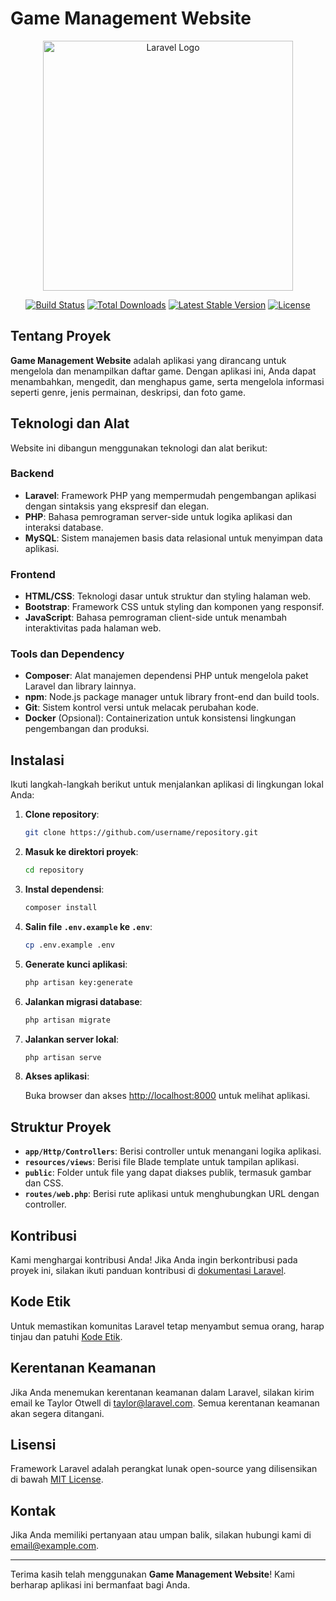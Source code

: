 # Game Management Website

<p align="center">
  <a href="https://laravel.com" target="_blank">
    <img src="https://raw.githubusercontent.com/laravel/art/master/logo-lockup/5%20SVG/2%20CMYK/1%20Full%20Color/laravel-logolockup-cmyk-red.svg" width="400" alt="Laravel Logo">
  </a>
</p>

<p align="center">
  <a href="https://github.com/username/repository/actions"><img src="https://img.shields.io/github/workflow/status/username/repository/Build" alt="Build Status"></a>
  <a href="https://packagist.org/packages/laravel/framework"><img src="https://img.shields.io/packagist/dt/laravel/framework" alt="Total Downloads"></a>
  <a href="https://packagist.org/packages/laravel/framework"><img src="https://img.shields.io/packagist/v/laravel/framework" alt="Latest Stable Version"></a>
  <a href="https://packagist.org/packages/laravel/framework"><img src="https://img.shields.io/packagist/l/laravel/framework" alt="License"></a>
</p>

## Tentang Proyek

**Game Management Website** adalah aplikasi yang dirancang untuk mengelola dan menampilkan daftar game. Dengan aplikasi ini, Anda dapat menambahkan, mengedit, dan menghapus game, serta mengelola informasi seperti genre, jenis permainan, deskripsi, dan foto game.

## Teknologi dan Alat

Website ini dibangun menggunakan teknologi dan alat berikut:

### **Backend**

- **Laravel**: Framework PHP yang mempermudah pengembangan aplikasi dengan sintaksis yang ekspresif dan elegan.
- **PHP**: Bahasa pemrograman server-side untuk logika aplikasi dan interaksi database.
- **MySQL**: Sistem manajemen basis data relasional untuk menyimpan data aplikasi.

### **Frontend**

- **HTML/CSS**: Teknologi dasar untuk struktur dan styling halaman web.
- **Bootstrap**: Framework CSS untuk styling dan komponen yang responsif.
- **JavaScript**: Bahasa pemrograman client-side untuk menambah interaktivitas pada halaman web.

### **Tools dan Dependency**

- **Composer**: Alat manajemen dependensi PHP untuk mengelola paket Laravel dan library lainnya.
- **npm**: Node.js package manager untuk library front-end dan build tools.
- **Git**: Sistem kontrol versi untuk melacak perubahan kode.
- **Docker** (Opsional): Containerization untuk konsistensi lingkungan pengembangan dan produksi.

## Instalasi

Ikuti langkah-langkah berikut untuk menjalankan aplikasi di lingkungan lokal Anda:

1. **Clone repository**:

    ```bash
    git clone https://github.com/username/repository.git
    ```

2. **Masuk ke direktori proyek**:

    ```bash
    cd repository
    ```

3. **Instal dependensi**:

    ```bash
    composer install
    ```

4. **Salin file `.env.example` ke `.env`**:

    ```bash
    cp .env.example .env
    ```

5. **Generate kunci aplikasi**:

    ```bash
    php artisan key:generate
    ```

6. **Jalankan migrasi database**:

    ```bash
    php artisan migrate
    ```

7. **Jalankan server lokal**:

    ```bash
    php artisan serve
    ```

8. **Akses aplikasi**:
   
    Buka browser dan akses [http://localhost:8000](http://localhost:8000) untuk melihat aplikasi.

## Struktur Proyek

- **`app/Http/Controllers`**: Berisi controller untuk menangani logika aplikasi.
- **`resources/views`**: Berisi file Blade template untuk tampilan aplikasi.
- **`public`**: Folder untuk file yang dapat diakses publik, termasuk gambar dan CSS.
- **`routes/web.php`**: Berisi rute aplikasi untuk menghubungkan URL dengan controller.

## Kontribusi

Kami menghargai kontribusi Anda! Jika Anda ingin berkontribusi pada proyek ini, silakan ikuti panduan kontribusi di [dokumentasi Laravel](https://laravel.com/docs/contributions).

## Kode Etik

Untuk memastikan komunitas Laravel tetap menyambut semua orang, harap tinjau dan patuhi [Kode Etik](https://laravel.com/docs/contributions#code-of-conduct).

## Kerentanan Keamanan

Jika Anda menemukan kerentanan keamanan dalam Laravel, silakan kirim email ke Taylor Otwell di [taylor@laravel.com](mailto:taylor@laravel.com). Semua kerentanan keamanan akan segera ditangani.

## Lisensi

Framework Laravel adalah perangkat lunak open-source yang dilisensikan di bawah [MIT License](https://opensource.org/licenses/MIT).

## Kontak

Jika Anda memiliki pertanyaan atau umpan balik, silakan hubungi kami di [email@example.com](mailto:email@example.com).

---

Terima kasih telah menggunakan **Game Management Website**! Kami berharap aplikasi ini bermanfaat bagi Anda.
